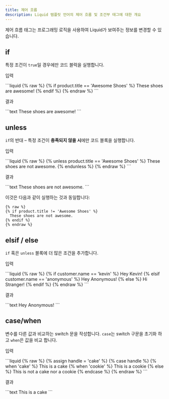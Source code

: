 ```yaml
---
title: 제어 흐름
description: Liquid 템플릿 언어의 제어 흐름 및 조건부 태그에 대한 개요
---
```


제어 흐름 태그는 프로그래밍 로직을 사용하여 Liquid가 보여주는 정보를 변경할 수 있습니다.

## if

특정 조건이 `true`일 경우에만 코드 블럭을 실행합니다.

<p class="code-label">입력</p>
```liquid
{% raw %}
{% if product.title == 'Awesome Shoes' %}
  These shoes are awesome!
{% endif %}
{% endraw %}
```

<p class="code-label">결과</p>
```text
These shoes are awesome!
```

## unless

`if`의 반대 – 특정 조건이 **충족되지 않을 시**에만 코드 블록을 실행합니다.

<p class="code-label">입력</p>
```liquid
{% raw %}
{% unless product.title == 'Awesome Shoes' %}
  These shoes are not awesome.
{% endunless %}
{% endraw %}
```

<p class="code-label">결과</p>
```text
These shoes are not awesome.
```

이것은 다음과 같이 실행하는 것과 동일합니다:

```liquid
{% raw %}
{% if product.title != 'Awesome Shoes' %}
  These shoes are not awesome.
{% endif %}
{% endraw %}
```

## elsif / else

`if` 혹은 `unless` 블록에 더 많은 조건을 추가합니다.

<p class="code-label">입력</p>
```liquid
{% raw %}
<!-- If customer.name = 'anonymous' -->
{% if customer.name == 'kevin' %}
  Hey Kevin!
{% elsif customer.name == 'anonymous' %}
  Hey Anonymous!
{% else %}
  Hi Stranger!
{% endif %}
{% endraw %}
```

<p class="code-label">결과</p>
```text
Hey Anonymous!
```

## case/when

변수를 다른 값과 비교하는 switch 문을 작성합니다. `case`는 switch 구문을 초기화 하고 `when`은 값을 비교 합니다.

<p class="code-label">입력</p>
```liquid
{% raw %}
{% assign handle = 'cake' %}
{% case handle %}
  {% when 'cake' %}
     This is a cake
  {% when 'cookie' %}
     This is a cookie
  {% else %}
     This is not a cake nor a cookie
{% endcase %}
{% endraw %}
```

<p class="code-label">결과</p>
```text
This is a cake
```
